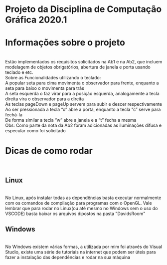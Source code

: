 # Projeto da Disciplina de Computação Gráfica 2020.1
<h1> Informações sobre o projeto </h1>
<br />
    Estão implementados os requisitos solicitados na Ab1 e na Ab2, que incluem modelagem de objetos obrigatórios, abertura de janela e porta usando teclado e etc.
    <br />
    Sobre as Funcionalidades utilizando o teclado:
    <br />
    A popular seta para cima movimenta o observador para frente, enquanto a seta para baixo o movimenta para trás
    <br />
    A seta esquerda o faz virar para a posição esquerda, analogamente a tecla direita vira o observador para a direita
    <br />
    As teclas pageDown e pageUp servem para subir e descer respectivamente
    <br />
    Ao ser pressionada a tecla “o” abre a porta, enquanto a tecla “c” serve para fechá-la
    <br />
    De forma similar a tecla “w” abre a janela e a “t” fecha a mesma
    <br />
    Obs: Como parte da nota da Ab2 foram adicionadas as iluminações difusa e especular como foi solicitado
<br />
<h1> Dicas de como rodar </h1>
<br />
<h2> Linux </h2>
<br />
    No Linux, após instalar todas as dependências basta executar normalmente com os comandos de compilação para programas com o OpenGL. Vale lembrar que para rodar no Linux(ou até mesmo no Windows sem o uso do VSCODE) basta baixar os arquivos dipostos na pasta "DavidsRoom"
    <br />
<h2> Windows </h2>
<br />
    No Windows existem várias formas, a utilizada por mim foi através do Visual Studio, existe uma série de tutoriais na internet que podem ser úteis para fazer a instalação das dependências e rodar na sua máquina
